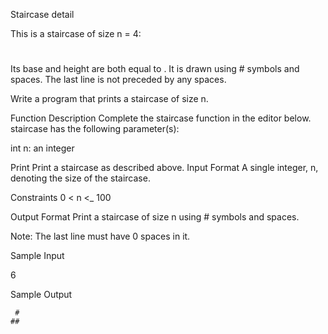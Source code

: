 Staircase detail

This is a staircase of size n = 4:

   #
  ##
 ###
####

Its base and height are both equal to . It is drawn using # symbols and spaces. The last line is not preceded by any spaces.

Write a program that prints a staircase of size n.

Function Description
Complete the staircase function in the editor below.
staircase has the following parameter(s):

int n: an integer

Print
Print a staircase as described above.
Input Format
A single integer, n, denoting the size of the staircase.

Constraints
0 < n <_ 100

Output Format
Print a staircase of size n using # symbols and spaces.

Note: The last line must have 0 spaces in it.

Sample Input

6 

Sample Output

     #
    ##
   ###
  ####
 #####
######